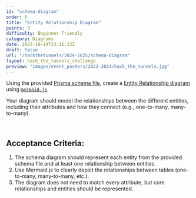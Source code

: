 ```yaml
---
id: "schema-diagram"
order: 6
title: "Entity Relationship Diagram"
points: 3
difficulty: Beginner Friendly
category: Diagrams
date: 2023-10-14T23:11:13Z
draft: false
url: "/hackthetunnels/2024-2025/schema-diagram"
layout: hack_the_tunnels_challenge
preview: "images/event_posters/2023-2024/hack_the_tunnels.jpg"
---
```


Using the provided [Prisma schema file](https://github.com/CarletonComputerScienceSociety/hack-the-tunnels-starter-2024/blob/main/service/src/db/schema.prisma), create a [Entity Relationship diagram](https://mermaid.js.org/syntax/entityRelationshipDiagram.html) using [`mermaid.js`](https://mermaid.js.org/syntax/entityRelationshipDiagram.html).

Your diagram should model the relationships between the different entities, including their attributes and how they connect (e.g., one-to-many, many-to-many).

<br/>

## Acceptance Criteria:

1. The schema diagram should represent each entity from the provided schema file and at least one relationship between entities.
2. Use Mermaid.js to clearly depict the relationships between tables (one-to-many, many-to-many, etc.).
3. The diagram does not need to match every attribute, but core relationships and entities should be represented.
